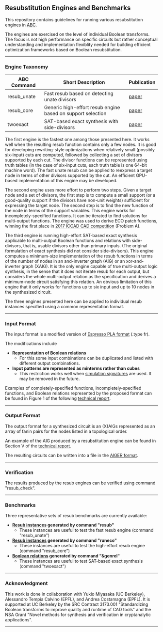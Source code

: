 
## Resubstitution Engines and Benchmarks

This repository contains guidelines for running various resubstitution engines in [ABC](https://github.com/berkeley-abc/abc).

The engines are exercised on the level of individual Boolean transforms. The focus is not high performance on specific circuits but rather
conceptual understanding and implementation flexiblity needed for building efficient optimization frameworks based on Boolean resubstitution.

---

### Engine Taxonomy

ABC Command | Short Description | Publication
------------|-------------------|--------------
resub_unate | Fast resub based on detecting unate divisors | [paper](https://people.eecs.berkeley.edu/~alanmi/publications/2021/tcad21_sim.pdf)
resub_core | Generic high-effort resub engine based on support selection | [paper](https://people.eecs.berkeley.edu/~alanmi/publications/2018/dac18_eco.pdf)
twoexact | SAT-based exact synthesis with side-divisors | [paper](https://people.eecs.berkeley.edu/~alanmi/publications/2018/dac18_topo.pdf)

The first engine is the fastest one among those presented here. It works well when the resulting resub function contains only a few nodes.
It is good for developing rewriting-style optimizations when relatively small (possibly six-input) cuts are computed, 
followed by collecting a set of divisors supported by each cut. The divisor functions can be represented using truth tables 
(in the case of six-input cuts, each truth table is one 64-bit machine word).
The fast unate resub can be applied to reexpress a target node in terms of other divisors supported by the cut.
An efficient GPU-based implementation of this engine may be developed.

The second engine uses more effort to perform two steps. Given a target node and a set of divisors, 
the first step is to compute a small support (or a good-quality support if the divisors have non-unit weights)
sufficient for expressing the target node. The second step is to find the new function of the node in terms of the support variables.
This engine works for incompletely-specified functions. It can be iterated to find solutions for multi-output functions.
The engine was used to derive ECO patch functions, winning the first place in [2017 ICCAD CAD competition](https://www.iccad-contest.org/2017/) (Problem A).

The third engine is running high-effort SAT-based exact synthesis applicable to multi-output Boolean functions and relations with side-divisors,
that is, usable divisors other than primary inputs. (The original formulation of exact synthesis did not consider side-divisors).
This engine computes a minimum-size implementation of the resub functions in terms of the number of nodes in an and-inverter graph (AIG) 
or an xor-and-inverter graph (XAIG). It is the only engine capable of true multi-output logic synthesis, in the sense that it does not iterate
resub for each output, but considers the whole multi-output relation as the specification and derives a minimum-node circuit satisfying this relation. 
An obvious limitation of this engine that it only works for functions up to six input and up to 10 nodes in the synthesized circuit.

The three engines presented here can be applied to individual resub instances specified using a common representation format.

---

### Input Format

The input format is a modified version of [Espresso PLA format](https://people.eecs.berkeley.edu/~alanmi/research/espresso/espresso_5.html) (.type fr).

The modifications include
* **Representation of Boolean relations**
  * For this some input combinations can be duplicated and listed with different output combinations.
* **Input patterns are represented as minterms rather than cubes**
  * This restriction works well when [simulation signatures](https://people.eecs.berkeley.edu/~alanmi/publications/2024/tech24_resub.pdf) are used. It may be removed in the future.

Examples of completely-specified functions, incompletely-specified functions, and Boolean relations represented by the proposed format 
can be found in Figure 1 of the following [technical report](https://people.eecs.berkeley.edu/~alanmi/publications/2024/tech24_resub.pdf).

---

### Output Format

The output format for a synthesized circuit is an (X)AIGs represented as an array of fanin pairs for the nodes listed in a topological order.

An example of the AIG produced by a resubstitution engine can be found in Section V of the [technical report](https://people.eecs.berkeley.edu/~alanmi/publications/2024/tech24_resub.pdf).

The resulting circuits can be written into a file in the [AIGER format](https://fmv.jku.at/aiger/index.html).

---

### Verification

The results produced by the resub engines can be verified using command "resub_check".

---

### Benchmarks

Three representative sets of resub benchmarks are currently available:
* **[Resub instances](https://github.com/alanminko/resub/tree/main/small) generated by command "resub"**
  * These instances are useful to test the fast resub engine (command "resub_unate")
* **[Resub instances](https://github.com/alanminko/resub/tree/main/large) generated by command "runeco"**
  * These instances are useful to test the high-effort resub engine (command "resub_core")
* **[Boolean relations](https://github.com/alanminko/resub/tree/main/exact) generated by command "&genrel"**
  * These instances are useful to test SAT-based exact synthesis (command "twoexact")

---

### Acknowledgment

This work is done in collaboration with Yukio Miyasaka (UC Berkeley), Alessandro Tempia Calvino (EPFL), and Andrea Costamagna (EPFL).
It is supported at UC Berkeley by the SRC Contract 3173.001 "Standardizing Boolean transforms to improve quality and runtime of CAD tools"
and the NSA Grant "Novel methods for synthesis and verification in cryptanalytic applications".

---



